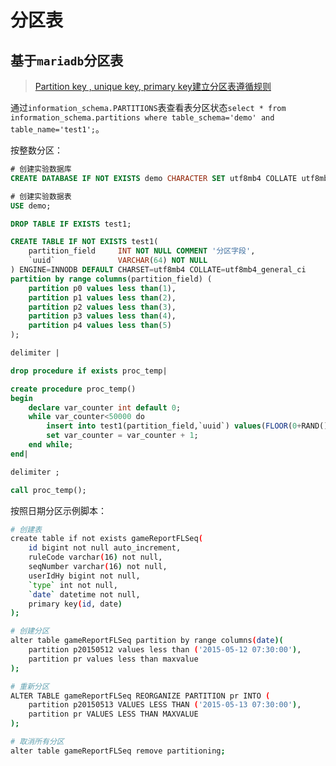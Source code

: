 # 分区表

## 基于`mariadb`分区表

> [Partition key , unique key, primary key建立分区表遵循规则](https://dev.mysql.com/doc/refman/8.0/en/partitioning-limitations-partitioning-keys-unique-keys.html)

通过`information_schema.PARTITIONS`表查看表分区状态`select * from information_schema.partitions where table_schema='demo' and table_name='test1';`。

按整数分区：

```sql
# 创建实验数据库
CREATE DATABASE IF NOT EXISTS demo CHARACTER SET utf8mb4 COLLATE utf8mb4_unicode_ci;

# 创建实验数据表
USE demo;

DROP TABLE IF EXISTS test1;

CREATE TABLE IF NOT EXISTS test1(
    partition_field     INT NOT NULL COMMENT '分区字段',
    `uuid`          	VARCHAR(64) NOT NULL
) ENGINE=INNODB DEFAULT CHARSET=utf8mb4 COLLATE=utf8mb4_general_ci
partition by range columns(partition_field) (
	partition p0 values less than(1),
	partition p1 values less than(2),
	partition p2 values less than(3),
	partition p3 values less than(4),
	partition p4 values less than(5)
);

delimiter |

drop procedure if exists proc_temp|

create procedure proc_temp()
begin
	declare var_counter int default 0;
    while var_counter<50000 do
		insert into test1(partition_field,`uuid`) values(FLOOR(0+RAND()*5),uuid());
        set var_counter = var_counter + 1;
    end while;
end|

delimiter ;

call proc_temp();
```

按照日期分区示例脚本：

```bash
# 创建表
create table if not exists gameReportFLSeq(
	id bigint not null auto_increment,
    ruleCode varchar(16) not null,
    seqNumber varchar(16) not null,
    userIdHy bigint not null,
    `type` int not null,
    `date` datetime not null,
    primary key(id, date)
);

# 创建分区
alter table gameReportFLSeq partition by range columns(date)(
	partition p20150512 values less than ('2015-05-12 07:30:00'),
	partition pr values less than maxvalue
);

# 重新分区
ALTER TABLE gameReportFLSeq REORGANIZE PARTITION pr INTO ( 
    partition p20150513 VALUES LESS THAN ('2015-05-13 07:30:00'), 
    partition pr VALUES LESS THAN MAXVALUE 
);

# 取消所有分区
alter table gameReportFLSeq remove partitioning;
```

